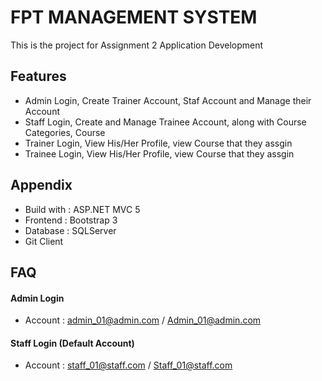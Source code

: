 
# FPT MANAGEMENT SYSTEM

This is the project for Assignment 2 Application Development 

## Features

- Admin Login, Create Trainer Account, Staf Account and Manage their Account
- Staff Login, Create and Manage Trainee Account, along with Course Categories, Course
- Trainer Login, View His/Her Profile, view Course that they assgin
- Trainee Login, View His/Her Profile, view Course that they assgin


  
## Appendix

- Build with : ASP.NET MVC 5
- Frontend : Bootstrap 3
- Database : SQLServer
- Git Client

  
## FAQ

#### Admin Login

- Account : admin_01@admin.com / Admin_01@admin.com

#### Staff Login (Default Account)

- Account : staff_01@staff.com / Staff_01@staff.com
